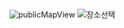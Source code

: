 
![publicMapView](https://user-images.githubusercontent.com/89297716/151924512-bf752ac8-6587-414c-871a-9a39a22a0d46.png)
![장소선택](https://user-images.githubusercontent.com/89297716/151924632-62a0bfd4-b3ef-4336-94dc-9e1f5c1b936a.png)

